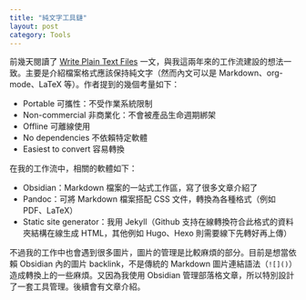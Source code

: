 ```yaml
---
title: "純文字工具鏈"
layout: post
category: Tools
---
```


前幾天閱讀了 [Write Plain Text Files](https://sive.rs/plaintext) 一文，與我這兩年來的工作流建設的想法一致。主要是介紹檔案格式應該保持純文字（然而內文可以是 Markdown、org-mode、LaTeX 等）。作者提到的幾個考量如下：

- Portable 可攜性：不受作業系統限制
- Non-commercial 非商業化：不會被產品生命週期綁架
- Offline 可離線使用
- No dependencies 不依賴特定軟體
- Easiest to convert 容易轉換

在我的工作流中，相關的軟體如下：

- Obsidian：Markdown 檔案的一站式工作區，寫了很多文章介紹了
- Pandoc：可將 Markdown 檔案搭配 CSS 文件，轉換為各種格式（例如 PDF、LaTeX）
- Static site generator：我用 Jekyll（Github 支持在線轉換符合此格式的資料夾結構在線生成 HTML，其他例如 Hugo、Hexo 則需要線下先轉好再上傳）

不過我的工作中也會遇到很多圖片，圖片的管理是比較麻煩的部分。目前是想當依賴 Obsidian 內的圖片 backlink，不是傳統的 Markdown 圖片連結語法（`![]()`）造成轉換上的一些麻煩。又因為我使用 Obsidian 管理部落格文章，所以特別設計了一套工具管理。後續會有文章介紹。